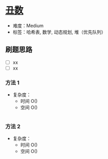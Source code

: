 # [丑数](https://leetcode-cn.com/problems/chou-shu-lcof/)

- 难度：Medium
- 标签：哈希表, 数学, 动态规划, 堆（优先队列）

## 刷题思路

- [ ] xx
- [ ] xx

### 方法 1

- 复杂度：
    - 时间 O()
    - 空间 O()

``` js

```

### 方法 2

- 复杂度：
    - 时间 O()
    - 空间 O()

``` js

```
